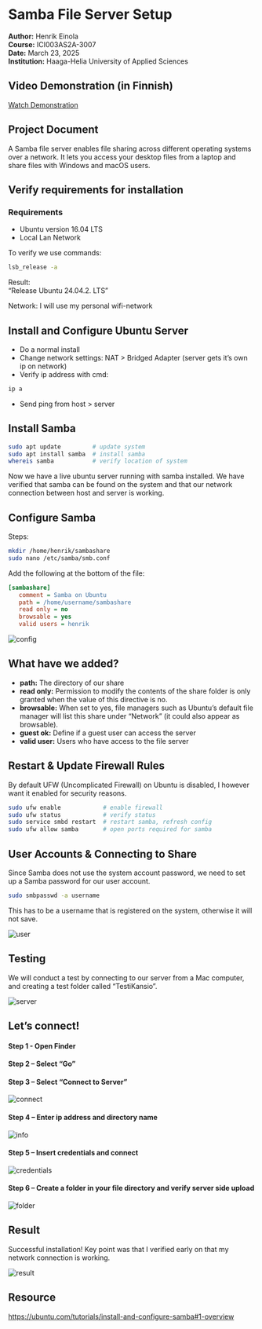 # Samba File Server Setup

**Author:** Henrik Einola  
**Course:** ICI003AS2A-3007  
**Date:** March 23, 2025  
**Institution:** Haaga-Helia University of Applied Sciences  

## Video Demonstration (in Finnish)
[Watch Demonstration](https://www.youtube.com/watch?v=tWc8vdpudu0)

## Project Document

A Samba file server enables file sharing across different operating systems over a network. It lets you access your desktop files from a laptop and share files with Windows and macOS users.

## Verify requirements for installation

### Requirements

- Ubuntu version 16.04 LTS  
- Local Lan Network  

To verify we use commands:

```bash
lsb_release -a
```

Result:  
“Release Ubuntu 24.04.2. LTS”

Network: I will use my personal wifi-network

## Install and Configure Ubuntu Server

- Do a normal install  
- Change network settings: NAT > Bridged Adapter (server gets it’s own ip on network)  
- Verify ip address with cmd:
  
```bash
ip a
```

- Send ping from host > server  

## Install Samba

```bash
sudo apt update         # update system
sudo apt install samba  # install samba
whereis samba           # verify location of system
```

Now we have a live ubuntu server running with samba installed. We have verified that samba can be found on the system and that our network connection between host and server is working.

## Configure Samba

Steps:

```bash
mkdir /home/henrik/sambashare
sudo nano /etc/samba/smb.conf
```

Add the following at the bottom of the file:

```ini
[sambashare]
   comment = Samba on Ubuntu
   path = /home/username/sambashare
   read only = no
   browsable = yes
   valid users = henrik
```

![config](img/config.png)

## What have we added?

- **path:** The directory of our share  
- **read only:** Permission to modify the contents of the share folder is only granted when the value of this directive is no.  
- **browsable:** When set to yes, file managers such as Ubuntu’s default file manager will list this share under “Network” (it could also appear as browsable).  
- **guest ok:** Define if a guest user can access the server  
- **valid user:** Users who have access to the file server  

## Restart & Update Firewall Rules

By default UFW (Uncomplicated Firewall) on Ubuntu is disabled, I however want it enabled for security reasons.

```bash
sudo ufw enable            # enable firewall
sudo ufw status            # verify status
sudo service smbd restart  # restart samba, refresh config
sudo ufw allow samba       # open ports required for samba
```

## User Accounts & Connecting to Share

Since Samba does not use the system account password, we need to set up a Samba password for our user account.

```bash
sudo smbpasswd -a username
```

This has to be a username that is registered on the system, otherwise it will not save.

![user](img/user.png)

## Testing

We will conduct a test by connecting to our server from a Mac computer, and creating a test folder called “TestiKansio”.

![server](img/server.png)

## Let’s connect!

#### Step 1 - Open Finder  

#### Step 2 – Select “Go”  

#### Step 3 – Select “Connect to Server”  

![connect](img/connect.png)

#### Step 4 – Enter ip address and directory name  

![info](img/info.png)

#### Step 5 – Insert credentials and connect  

![credentials](img/credentials.png)

#### Step 6 – Create a folder in your file directory and verify server side upload  

![folder](img/folder.png)

## Result

Successful installation! Key point was that I verified early on that my network connection is working.

![result](img/result.png)

## Resource

https://ubuntu.com/tutorials/install-and-configure-samba#1-overview  
